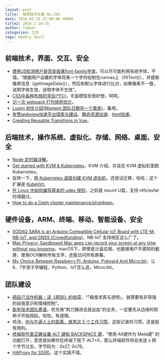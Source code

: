 ```yaml
---
layout: post
title:  每周技术文章 No.163
date: 2018-02-25 22:00:00 +0800
title2: 2018.2.19-25
author: fadeer
categories: 工作
tags: Weekly Skill
---
```


前端技术，界面、交互、安全
----
* [使用JS检测用户是否安装某font-family字体](http://www.zhangxinxu.com/wordpress/2018/02/js-detect-suppot-font-family/)，可以尽可能利用系统字体，不错。“根据用户设置的字体将某一个字符绘制在canvas上（fillText()），并提取像素信息（getImageData()），然后和默认字体进行比对，如果像素不一致，说明字体生效，说明字体不生效”。
* [CSS中各种布局的背后(*FC)](https://segmentfault.com/a/1190000013372963)，IE盒模型反倒好想，呵呵。
* [记一次 webpack 打包体积优化](https://segmentfault.com/a/1190000013326506)。
* [Luxon 初步介绍(Moment 团队日期另一个类库)](https://segmentfault.com/a/1190000013315000)，备用。
* [有赞webview加速平台探索与建设](https://tech.youzan.com/youzan-webview-goldwing-one/)、[静态资源加速](https://tech.youzan.com/youzan-webview-goldwing-two/)、[html加速](https://tech.youzan.com/you-zan-webview-goldwing-three/)。
* [Creating Reusable Transitions in Vue](https://vuejsdevelopers.com/2018/02/26/vue-js-reusable-transitions/)。

后端技术，操作系统、虚拟化、存储、网络、桌面、安全
----
* [Node 定时器详解](http://www.ruanyifeng.com/blog/2018/02/node-event-loop.html)。
* [Get started with KVM & Kubernetes](https://blog.alexellis.io/kvm-kubernetes-primer/)，KVM 介绍，并且在 KVM 虚拟机里跑 Kubernetes。
* 反转一下，[用 Kubernetes 调度创建 KVM 虚拟机](https://medium.com/@alezzandro/kubernetes-and-virtualization-kubevirt-will-let-you-spawn-virtual-machine-on-your-cluster-e809914cc783)，还尝试迁移，哈哈；这个扩展是 [KubeVirt](http://www.kubevirt.io/)。
* [在 Linux 中如何编写基本的 udev 规则](https://linux.cn/article-9365-1.html)，之前就 mount U盘，支持 ntfs/exfat 时琢磨过。
* [How to do a Ceph cluster maintenance/shutdown](https://www.openattic.org/posts/how-to-do-a-ceph-cluster-maintenanceshutdown/)。

硬件设备，ARM、终端、移动、智能设备、安全
----
* [SODAQ SARA is an Arduino Compatible Cellular IoT Board with LTE-M, NB-IoT, and GNSS (Crowdfunding)](https://www.cnx-software.com/2018/02/25/sodaq-sara-is-an-arduino-compatible-cellular-iot-board-with-lte-m-nb-iot-and-gnns-crowdfunding/)，NB-IoT 支持地区这么广了。
* [Mac Privacy: Sandboxed Mac apps can record your screen at any time without you knowing](https://krausefx.com/blog/mac-privacy-sandboxed-mac-apps-can-take-screenshots)，macOS下，即使是沙盒应用，也能够用户不感知的截屏、使用OCR解析所有文字，还能访问所有屏幕。
* [My Choice Between Raspberry PI, Arduino, Pyboard And Micro:bit](http://tech.donghao.org/2018/02/23/my-choice-between-raspberry-pi-arduino-pyboard-and-microbit/)，让6、7岁孩子学编程、Python、IoT怎么选，Micro:bit。

团队建设
----
<!--preview-end-->
* [把自己当作机器 - 读《原则》的收获](http://blog.devtang.com/2018/02/25/principles-summary/)，“「极度求真与透明」，就需要有非常强的自我意识和情绪控制”。
* [新年技术团队寄语](http://www.cnblogs.com/zhengyun_ustc/p/2018wishes.html)，优先做“刺刀捅进去就出血”的业务，一定要先从边缘的软柿子开始捏起，哈哈，有道理。
* 鸡汤，[你与牛逼人士的距离，就差这 5 个工作习惯](http://blog.jianguoyun.com/?p=3175)，这些记录的习惯，还是挺有用的。
* [终端软件里正确设置 ALT 键和 BACKSPACE 键](http://www.skywind.me/blog/archives/2021)，“使用 Alt键作为 Meta键” 的功能打开，意思是如果你在终端下按下 ALT+X，那么终端软件将会发送 <ESC>x 两个字节过去，字节码为：0x27, 0x78。
* [HAProxy for SS(R)](https://blog.minidump.info/2018/02/haproxy-for-ss/)，这个实践不错。




